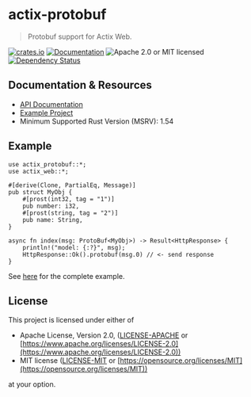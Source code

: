 # actix-protobuf

> Protobuf support for Actix Web.

[![crates.io](https://img.shields.io/crates/v/actix-protobuf?label=latest)](https://crates.io/crates/actix-protobuf)
[![Documentation](https://docs.rs/actix-protobuf/badge.svg?version=0.7.0-beta.5)](https://docs.rs/actix-protobuf/0.7.0-beta.5)
![Apache 2.0 or MIT licensed](https://img.shields.io/crates/l/actix-protobuf)
[![Dependency Status](https://deps.rs/crate/actix-protobuf/0.7.0-beta.5/status.svg)](https://deps.rs/crate/actix-protobuf/0.7.0-beta.5)

## Documentation & Resources

- [API Documentation](https://docs.rs/actix-protobuf)
- [Example Project](https://github.com/actix/examples/tree/master/other/protobuf)
- Minimum Supported Rust Version (MSRV): 1.54

## Example

```rust,ignore
use actix_protobuf::*;
use actix_web::*;

#[derive(Clone, PartialEq, Message)]
pub struct MyObj {
    #[prost(int32, tag = "1")]
    pub number: i32,
    #[prost(string, tag = "2")]
    pub name: String,
}

async fn index(msg: ProtoBuf<MyObj>) -> Result<HttpResponse> {
    println!("model: {:?}", msg);
    HttpResponse::Ok().protobuf(msg.0) // <- send response
}
```

See [here](https://github.com/actix/actix-extras/tree/master/actix-protobuf/examples/prost-example) for the complete example.

## License

This project is licensed under either of

- Apache License, Version 2.0, ([LICENSE-APACHE](LICENSE-APACHE) or [https://www.apache.org/licenses/LICENSE-2.0](https://www.apache.org/licenses/LICENSE-2.0))
- MIT license ([LICENSE-MIT](LICENSE-MIT) or [https://opensource.org/licenses/MIT](https://opensource.org/licenses/MIT))

at your option.
